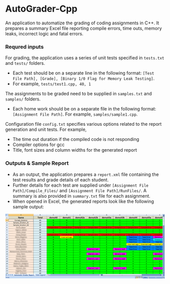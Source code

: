 # AutoGrader-Cpp
An application to automatize the grading of coding assignments in C++. It prepares a summary
Excel file reporting compile errors, time outs, memory leaks, incorrect logic and fatal errors. 

### Requred inputs

For grading, the application uses a series of unit tests specified in ```tests.txt``` and ```tests/``` folders. 
- Each test should be on a separate line in the following format: ```[Test File Path], [Grade], [Binary 1/0 Flag for Memory Leak Testing]```. 
- For example, ```tests/test1.cpp, 40, 1```

The assignments to be graded need to be supplied in ```samples.txt``` and ```samples/``` folders. 
- Each home work should be on a separate file in the following format: ```[Assignment File Path]```. For example, ```samples/sample1.cpp```. 

Configuration file ```config.txt``` specifies various options related to the report generation and unit tests. For example, 
- The time out duration if the compiled code is not responding
- Compiler options for gcc
- Title, font sizes and column widths for the generated report

### Outputs & Sample Report
- As an output, the application prepares a ```report.xml``` file containing the test results and grade details of each student. 
- Further details for each test are supplied under ```[Assignment File Path]/Compile_Files/``` and ```[Assignment File Path]/RunFiles/```. A summary is also provided in ```summary.txt``` file for each assignment. 
- When opened in Excel, the generated reports look like the following sample output: 
<img src="sample_output.png">
